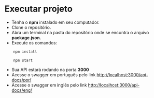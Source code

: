 # Executar projeto

* Tenha o **npm** instalado em seu computador.
* Clone o repositório.
* Abra um terminal na pasta do repositório onde se encontra o arquivo **package.json**.
* Execute os comandos:

```bat
    npm install
```

```bat
    npm start
```

* Sua API estará rodando na porta **3000**
* Acesse o swagger em português pelo link [http://localhost:3000/api-docs/por/](http://localhost:3000/api-docs/por/)
* Acesse o swagger em inglês pelo link [http://localhost:3000/api-docs/eng/](http://localhost:3000/api-docs/eng/)